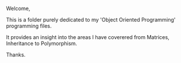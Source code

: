 Welcome,

This is a folder purely dedicated to my 'Object Oriented Programming' programming files.

It provides an insight into the areas I have coverered from Matrices, Inheritance to Polymorphism.

Thanks.
